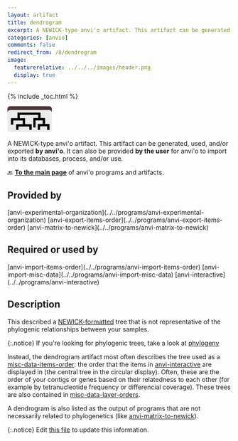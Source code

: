 ```yaml
---
layout: artifact
title: dendrogram
excerpt: A NEWICK-type anvi'o artifact. This artifact can be generated, used, and/or exported by anvi'o. It can also be provided **by the user** for anvi'o to import into its databases, process, and/or use.
categories: [anvio]
comments: false
redirect_from: /8/dendrogram
image:
  featurerelative: ../../../images/header.png
  display: true
---
```



{% include _toc.html %}


<img src="../../images/icons/NEWICK.png" alt="NEWICK" style="width:100px; border:none" />

A NEWICK-type anvi'o artifact. This artifact can be generated, used, and/or exported **by anvi'o**. It can also be provided **by the user** for anvi'o to import into its databases, process, and/or use.

🔙 **[To the main page](../../)** of anvi'o programs and artifacts.

## Provided by


<p style="text-align: left" markdown="1"><span class="artifact-p">[anvi-experimental-organization](../../programs/anvi-experimental-organization)</span> <span class="artifact-p">[anvi-export-items-order](../../programs/anvi-export-items-order)</span> <span class="artifact-p">[anvi-matrix-to-newick](../../programs/anvi-matrix-to-newick)</span></p>


## Required or used by


<p style="text-align: left" markdown="1"><span class="artifact-r">[anvi-import-items-order](../../programs/anvi-import-items-order)</span> <span class="artifact-r">[anvi-import-misc-data](../../programs/anvi-import-misc-data)</span> <span class="artifact-r">[anvi-interactive](../../programs/anvi-interactive)</span></p>


## Description

This described a [NEWICK-formatted](https://en.wikipedia.org/wiki/Newick_format) tree that is not representative of the phylogenic relationships between your samples. 

{:.notice}
If you're looking for phylogenic trees, take a look at <span class="artifact-n">[phylogeny](/help/8/artifacts/phylogeny)</span> 

Instead, the dendrogram artifact most often describes the tree used as a <span class="artifact-n">[misc-data-items-order](/help/8/artifacts/misc-data-items-order)</span>: the order that the items in <span class="artifact-p">[anvi-interactive](/help/8/programs/anvi-interactive)</span> are displayed in (the central tree in the circular display). Often, these are the order of your contigs or genes based on their relatedness to each other (for example by tetranucleotide frequency or differencial coverage). These trees are also contained in <span class="artifact-n">[misc-data-layer-orders](/help/8/artifacts/misc-data-layer-orders)</span>.

A dendrogram is also listed as the output of programs that are not necessarily related to phylogenetics (like <span class="artifact-p">[anvi-matrix-to-newick](/help/8/programs/anvi-matrix-to-newick)</span>).  


{:.notice}
Edit [this file](https://github.com/merenlab/anvio/tree/master/anvio/docs/artifacts/dendrogram.md) to update this information.

